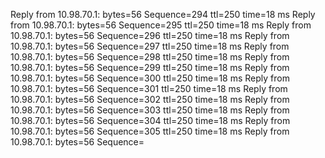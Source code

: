 Reply from 10.98.70.1: bytes=56 Sequence=294 ttl=250 time=18 ms
    Reply from 10.98.70.1: bytes=56 Sequence=295 ttl=250 time=18 ms
    Reply from 10.98.70.1: bytes=56 Sequence=296 ttl=250 time=18 ms
    Reply from 10.98.70.1: bytes=56 Sequence=297 ttl=250 time=18 ms
    Reply from 10.98.70.1: bytes=56 Sequence=298 ttl=250 time=18 ms
    Reply from 10.98.70.1: bytes=56 Sequence=299 ttl=250 time=18 ms
    Reply from 10.98.70.1: bytes=56 Sequence=300 ttl=250 time=18 ms
    Reply from 10.98.70.1: bytes=56 Sequence=301 ttl=250 time=18 ms
    Reply from 10.98.70.1: bytes=56 Sequence=302 ttl=250 time=18 ms
    Reply from 10.98.70.1: bytes=56 Sequence=303 ttl=250 time=18 ms
    Reply from 10.98.70.1: bytes=56 Sequence=304 ttl=250 time=18 ms
    Reply from 10.98.70.1: bytes=56 Sequence=305 ttl=250 time=18 ms
    Reply from 10.98.70.1: bytes=56 Sequence=
